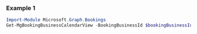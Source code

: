 ### Example 1
```powershell
Import-Module Microsoft.Graph.Bookings
Get-MgBookingBusinessCalendarView -BookingBusinessId $bookingBusinessId -Start "2018-04-30T00:00:00Z" -End "2018-05-10T00:00:00Z" 
```
